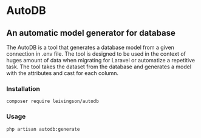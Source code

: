 # AutoDB
## An automatic model generator for database

The AutoDB is a tool that generates a database model from a given connection in .env file. The tool is designed to be used in the context of huges amount of data when migrating for Laravel or automatize a repetitive task. The tool takes the dataset from the database and generates a model with the attributes and cast for each column.

### Installation
```composer require leivingson/autodb```

### Usage
```php artisan autodb:generate```


